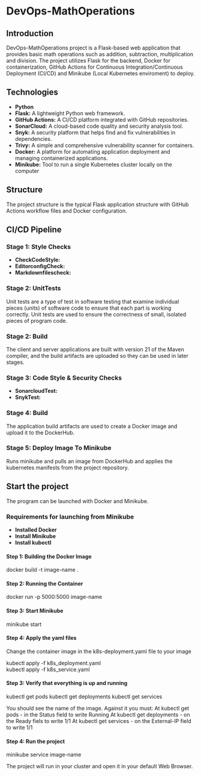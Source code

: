 # DevOps-MathOperations

## Introduction

DevOps-MathOperations project is a Flask-based web application that provides
basic math operations such as addition, subtraction, multiplication and
division. The project utilizes Flask for the backend, Docker for
containerization, GitHub Actions for Continuous Integration/Continuous
Deployment (CI/CD) and Minikube (Local Kubernetes enviroment) to deploy.

## Technologies

* __Python__
* __Flask:__ A lightweight Python web framework.
* __GitHub Actions:__ A CI/CD platform integrated with GitHub repositories.
* __SonarCloud:__ A cloud-based code quality and security analysis tool.
* __Snyk:__ A security platform that helps find and fix vulnerabilities in dependencies.
* __Trivy:__ A simple and comprehensive vulnerability scanner for containers.
* __Docker:__ A platform for automating application deployment and managing
 containerized applications.
* __Minikube:__ Tool to run a single Kubernetes cluster locally on the computer
  
## Structure

The project structure is the typical Flask application structure with GitHub
Actions workflow files and Docker configuration.

## CI/CD Pipeline

### Stage 1: Style Checks

* __CheckCodeStyle:__
* __EditorconfigCheck:__
* __Markdownfilescheck:__

### Stage 2: UnitTests

Unit tests are a type of test in software testing that examine individual pieces
(units) of software code to ensure that each part is working correctly.
Unit tests are used to ensure the correctness of small, isolated pieces of
program code.

### Stage 2: Build

The client and server applications are built with version 21 of the Maven compiler,
and the build artifacts are uploaded so they can be used in later stages.

### Stage 3: Code Style & Security Checks

* __SonarcloudTest:__
* __SnykTest:__

### Stage 4: Build

The application build artifacts are used to create a Docker image and upload it
to the DockerHub.

### Stage 5: Deploy Image To Minikube

Runs minikube and pulls an image from DockerHub and applies the kubernetes
manifests from the project repository.

## Start the project

The program can be launched with Docker and Minikube.

### Requirements for launching from Minikube

* __Installed Docker__
* __Install Minikube__
* __Install kubectl__

#### Step 1: Building the Docker Image

docker build -t image-name .

#### Step 2: Running the Container

docker run -p 5000:5000 image-name

#### Step 3: Start Minikube

minikube start

#### Step 4: Apply the yaml files

Change the container image in the k8s-deployment.yaml file to your image

kubectl apply -f k8s_deployment.yaml  
kubectl apply -f k8s_service.yaml

#### Step 3: Verify that everything is up and running

kubectl get pods
kubectl get deployments
kubectl get services

You should see the name of the image. Against it you must:
At kubectl get pods - in the Status field to write Running
At kubectl get deployments - on the Ready fiels to write 1/1
At kubectl get services - on the External-IP field to write 1/1

#### Step 4: Run the project

minikube service image-name

The project will run in your cluster and open it in your default Web Browser.
